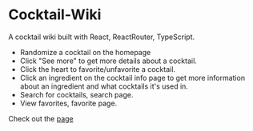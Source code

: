 # Cocktail-Wiki

A cocktail wiki built with React, ReactRouter, TypeScript.

- Randomize a cocktail on the homepage
- Click "See more" to get more details about a cocktail.
- Click the heart to favorite/unfavorite a cocktail.
- Click an ingredient on the cocktail info page to get more information about an ingredient and what cocktails it's used in.
- Search for cocktails, search page.
- View favorites, favorite page.

Check out the [page](https://j-mattias.github.io/cocktail-wiki-individual/)